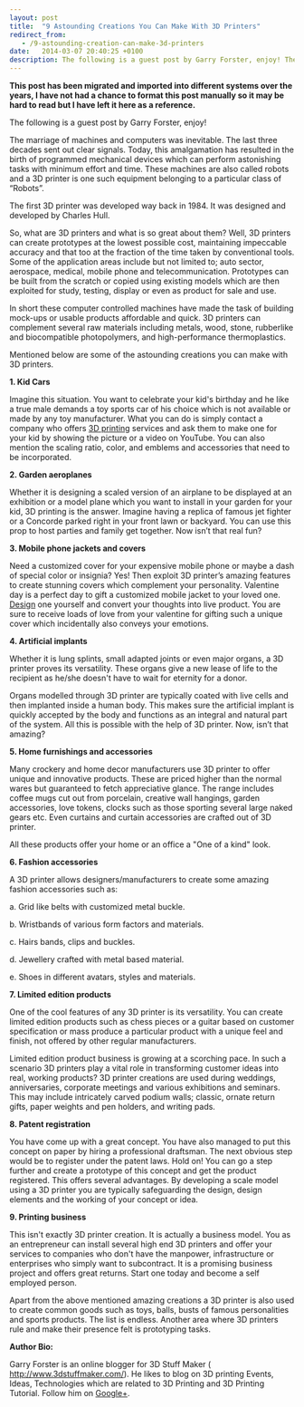 ```yaml
---
layout: post
title:  "9 Astounding Creations You Can Make With 3D Printers"
redirect_from:
   - /9-astounding-creation-can-make-3d-printers
date:   2014-03-07 20:40:25 +0100
description: The following is a guest post by Garry Forster, enjoy! The marriage of machines and computers was inevitable. The last three decades sent out clear signals. Today, this amalgamation has resulted in...
---
```


**This post has been migrated and imported into different systems over the years, I have not had a chance to format this post manually so it may be hard to read but I have left it here as a reference.**

The following is a guest post by Garry Forster, enjoy!  
  
 The marriage of machines and computers was inevitable. The last three decades sent out clear signals. Today, this amalgamation has resulted in the birth of programmed mechanical devices which can perform astonishing tasks with minimum effort and time. These machines are also called robots and a 3D printer is one such equipment belonging to a particular class of “Robots”.  
  
 The first 3D printer was developed way back in 1984. It was designed and developed by Charles Hull.  
  
 So, what are 3D printers and what is so great about them? Well, 3D printers can create prototypes at the lowest possible cost, maintaining impeccable accuracy and that too at the fraction of the time taken by conventional tools. Some of the application areas include but not limited to; auto sector, aerospace, medical, mobile phone and telecommunication. Prototypes can be built from the scratch or copied using existing models which are then exploited for study, testing, display or even as product for sale and use.  
  
 In short these computer controlled machines have made the task of building mock-ups or usable products affordable and quick. 3D printers can complement several raw materials including metals, wood, stone, rubberlike and biocompatible photopolymers, and high-performance thermoplastics.  
  
 Mentioned below are some of the astounding creations you can make with 3D printers.  
  
**1. Kid Cars**  
  
 Imagine this situation. You want to celebrate your kid's birthday and he like a true male demands a toy sports car of his choice which is not available or made by any toy manufacturer. What you can do is simply contact a company who offers [3D printing](http://www.3ders.org/3d-printing-basics.html) services and ask them to make one for your kid by showing the picture or a video on YouTube. You can also mention the scaling ratio, color, and emblems and accessories that need to be incorporated.  
  
**2. Garden aeroplanes**  
  
 Whether it is designing a scaled version of an airplane to be displayed at an exhibition or a model plane which you want to install in your garden for your kid, 3D printing is the answer. Imagine having a replica of famous jet fighter or a Concorde parked right in your front lawn or backyard. You can use this prop to host parties and family get together. Now isn’t that real fun?  
  
**3. Mobile phone jackets and covers**  
  
 Need a customized cover for your expensive mobile phone or maybe a dash of special color or insignia? Yes! Then exploit 3D printer’s amazing features to create stunning covers which complement your personality. Valentine day is a perfect day to gift a customized mobile jacket to your loved one. [Design](http://wiki.ultimaker.com/3D_design_tips) one yourself and convert your thoughts into live product. You are sure to receive loads of love from your valentine for gifting such a unique cover which incidentally also conveys your emotions.  
  
**4. Artificial implants**  
  
 Whether it is lung splints, small adapted joints or even major organs, a 3D printer proves its versatility. These organs give a new lease of life to the recipient as he/she doesn't have to wait for eternity for a donor.  
  
 Organs modelled through 3D printer are typically coated with live cells and then implanted inside a human body. This makes sure the artificial implant is quickly accepted by the body and functions as an integral and natural part of the system. All this is possible with the help of 3D printer. Now, isn’t that amazing?  
  
**5. Home furnishings and accessories**  
  
 Many crockery and home decor manufacturers use 3D printer to offer unique and innovative products. These are priced higher than the normal wares but guaranteed to fetch appreciative glance. The range includes coffee mugs cut out from porcelain, creative wall hangings, garden accessories, love tokens, clocks such as those sporting several large naked gears etc. Even curtains and curtain accessories are crafted out of 3D printer.  
  
 All these products offer your home or an office a "One of a kind" look.  
  
**6. Fashion accessories**  
  
 A 3D printer allows designers/manufacturers to create some amazing fashion accessories such as:  
  
 a. Grid like belts with customized metal buckle.  
  
 b. Wristbands of various form factors and materials.  
  
 c. Hairs bands, clips and buckles.  
  
 d. Jewellery crafted with metal based material.  
  
 e. Shoes in different avatars, styles and materials.  
  
**7. Limited edition products**  
  
 One of the cool features of any 3D printer is its versatility. You can create limited edition products such as chess pieces or a guitar based on customer specification or mass produce a particular product with a unique feel and finish, not offered by other regular manufacturers.  
  
 Limited edition product business is growing at a scorching pace. In such a scenario 3D printers play a vital role in transforming customer ideas into real, working products? 3D printer creations are used during weddings, anniversaries, corporate meetings and various exhibitions and seminars. This may include intricately carved podium walls; classic, ornate return gifts, paper weights and pen holders, and writing pads.  
  
**8. Patent registration**  
  
 You have come up with a great concept. You have also managed to put this concept on paper by hiring a professional draftsman. The next obvious step would be to register under the patent laws. Hold on! You can go a step further and create a prototype of this concept and get the product registered. This offers several advantages. By developing a scale model using a 3D printer you are typically safeguarding the design, design elements and the working of your concept or idea.  
  
**9. Printing business**  
  
 This isn't exactly 3D printer creation. It is actually a business model. You as an entrepreneur can install several high end 3D printers and offer your services to companies who don't have the manpower, infrastructure or enterprises who simply want to subcontract. It is a promising business project and offers great returns. Start one today and become a self employed person.  
  
 Apart from the above mentioned amazing creations a 3D printer is also used to create common goods such as toys, balls, busts of famous personalities and sports products. The list is endless. Another area where 3D printers rule and make their presence felt is prototyping tasks.  
  
**Author Bio:**  
  
 Garry Forster is an online blogger for 3D Stuff Maker ( <http://www.3dstuffmaker.com/>). He likes to blog on 3D printing Events, Ideas, Technologies which are related to 3D Printing and 3D Printing Tutorial. Follow him on [Google+](https://plus.google.com/u/0/111583212073760342738/posts).